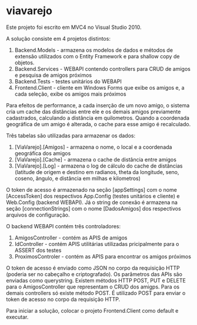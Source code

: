 # viavarejo

Este projeto foi escrito em MVC4 no Visual Studio 2010. 

A solução consiste em 4 projetos distintos:

1) Backend.Models - armazena os modelos de dados e métodos de extensão utilizados com o Entity Framework e para shallow copy de objetos.
2) Backend.Services - WEBAPI contendo controllers para CRUD de amigos e pesquisa de amigos próximos
3) Backend.Tests - testes unitários do WEBAPI
4) Frontend.Client - cliente em Windows Forms que exibe os amigos e, a cada seleção, exibe os amigos mais próximos

Para efeitos de performance, a cada inserção de um novo amigo, o sistema cria um cache das distâncias entre ele e os demais amigos previamente cadastrados, calculando a distância em quilometros. Quando a coordenada geográfica de um amigo é alterada, o cache para esse amigo é recalculado.

Três tabelas são utilizadas para armazenar os dados:

1) [ViaVarejo].[Amigos] - armazena o nome, o local e a coordenada geográfica dos amigos
2) [ViaVarejo].[Cache] - armazena o cache de distância entre amigos
3) [ViaVarejo].[Log] - armazena o log de cálculo do cache de distâncias (latitude de origem e destino em radianos, theta da longitude, seno, coseno, ângulo, e distância em milhas e kilometros)

O token de acesso é armazenado na seção [appSettings] com o nome [AccessToken] dos respectivos App.Config (testes unitários e cliente) e Web.Config (backend WEBAPI). Já o string de conexão é armazena na seção [connectionStrings] com o nome [DadosAmigos] dos respectivos arquivos de configuração.

O backend WEBAPI contém três controladores:

1) AmigosController - contém as APIS de amigos
2) IdController - contém APIS utilitárias utilizadas pricipalmente para o ASSERT dos testes
3) ProximosControler - contém as APIS para encontrar os amigos próximos

O token de acesso é enviado como JSON no corpo da requisição HTTP (poderia ser no cabeçalho e criptografado). Os parâmetros das APIs são enviadas como querystring. Existem métodos HTTP POST, PUT e DELETE para o AmigosController que representam o CRUD dos amigps. Para os demais controllers só existe método POST. É utilizado POST para enviar o token de acesso no corpo da requisição HTTP.

Para iniciar a solução, colocar o projeto Frontend.Client como default e executar.




